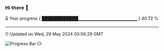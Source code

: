 ### Hi there 👋

⏳ Year progress { ████████████▁▁▁▁▁▁▁▁▁▁▁▁▁▁▁▁▁▁ } 40.72 %

---

⏰ Updated on Wed, 29 May 2024 00:56:29 GMT

![Progress Bar CI](https://github.com/liununu/liununu/workflows/Progress%20Bar%20CI/badge.svg)
